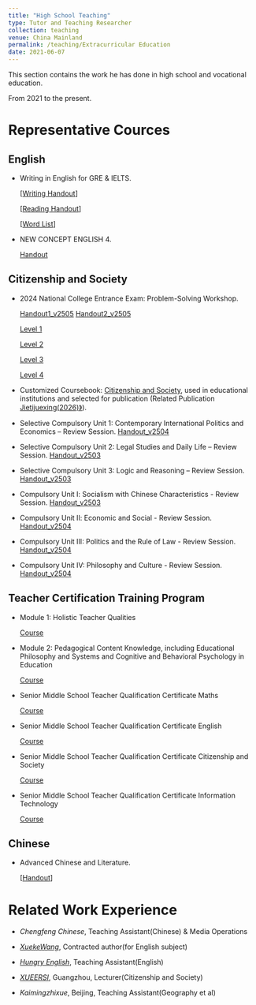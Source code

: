 ```yaml
---
title: "High School Teaching"
type: Tutor and Teaching Researcher
collection: teaching
venue: China Mainland
permalink: /teaching/Extracurricular Education
date: 2021-06-07
---
```


This section contains the work he has done in high school and vocational education.

From 2021 to the present.

# Representative Cources

## English

- Writing in English for GRE & IELTS.
  
  [[Writing Handout](https://github.com/samuelssj123/WareHouse/raw/refs/heads/master/Eng_Writing.pdf)]
  
  [[Reading Handout](https://mailbnueducn-my.sharepoint.com/:b:/g/personal/sjs_mail_bnu_edu_cn/EXoJu019KaNEiFw5C63TvXUB1v-Bkotv_Kh6h3oudNAbow?e=bPerkE)]

  [[Word List](https://mailbnueducn-my.sharepoint.com/:x:/g/personal/sjs_mail_bnu_edu_cn/EenMmwKCMTZIu209iqpw2NgBj2HjFmAiaf67ms3Xn56zTg?e=xK8Ir4)]

 - NEW CONCEPT ENGLISH 4.
 
   [Handout](https://mailbnueducn-my.sharepoint.com/:b:/g/personal/sjs_mail_bnu_edu_cn/EQJRwyYCpohNok6a1VVruqkB7NLE9JOyadEcDGvDFVhE4w?e=DMrG5j)

## Citizenship and Society

- 2024 National College Entrance Exam: Problem-Solving Workshop.

  [Handout1_v2505](https://mailbnueducn-my.sharepoint.com/:b:/g/personal/sjs_mail_bnu_edu_cn/EWb6hhZJW21KnLiolavhxJsBVLb7Xg9_Oo9kAxUEtAtewQ?e=bRK1e1) [Handout2_v2505](https://mailbnueducn-my.sharepoint.com/:b:/g/personal/sjs_mail_bnu_edu_cn/EU99whH_N-JIvdd9QR1sDrcBXW_DyMcBV2NwRC3ZRF_x-A?e=SpWXon)

  [Level 1](https://www.bilibili.com/video/BV1pDfJY2Ejf/)

  [Level 2](https://www.bilibili.com/video/BV1r593YrEM1/)

  [Level 3](https://www.bilibili.com/video/BV1fWRJY8EL8/)

  [Level 4](https://www.bilibili.com/video/BV1aXZAY7EJH/)  

- Customized Coursebook: [Citizenship and Society](https://mailbnueducn-my.sharepoint.com/:b:/g/personal/sjs_mail_bnu_edu_cn/EaYSwN-QNZ9Lqy_QzeLg4MoBaKeOt1e_EY3NdLxun5ih5Q?e=UbNHWD), used in educational institutions and selected for publication (Related Publication [Jietijuexing(2026)》](https://book.yunzhan365.com/bookcase/zzon/index.html)). 

- Selective Compulsory Unit 1: Contemporary International Politics and Economics – Review Session. 
  [Handout_v2504](https://mailbnueducn-my.sharepoint.com/:b:/g/personal/sjs_mail_bnu_edu_cn/EYe0UW0TiApLsu605ovuCLYBQo2JeqerhWD6lOD2UzdhMw?e=7yRuM8)
  
- Selective Compulsory Unit 2: Legal Studies and Daily Life – Review Session.
  [Handout_v2503](https://mailbnueducn-my.sharepoint.com/:b:/g/personal/sjs_mail_bnu_edu_cn/EYTP38U2vHNCgxOrEMjVDAMBseyBLb9cpqlZDXgKW4GWVQ?e=ahzuii)

- Selective Compulsory Unit 3: Logic and Reasoning – Review Session. 
  [Handout_v2503](https://mailbnueducn-my.sharepoint.com/:b:/g/personal/sjs_mail_bnu_edu_cn/ES9eVeBPetRMh8CrccvbF4MBsTTT4HUCDvZGnVGsZTzwTA?e=0ah5em)

- Compulsory Unit Ⅰ: Socialism with Chinese Characteristics - Review Session.
  [Handout_v2503](https://mailbnueducn-my.sharepoint.com/:b:/g/personal/sjs_mail_bnu_edu_cn/EXd8HyHzGd5AkV8RzVL7aBkBT7AQ98SA_W3vZ4kvcMD8ZQ?e=cBjk5t)

- Compulsory Unit Ⅱ: Economic and Social - Review Session.
  [Handout_v2504](https://mailbnueducn-my.sharepoint.com/:b:/g/personal/sjs_mail_bnu_edu_cn/EdOEKOdkTxxOv8DjibaQq4QB7RN-hlq4kfRmCg_AJ7ozEw?e=ZX8TLk)

- Compulsory Unit III: Politics and the Rule of Law - Review Session.
  [Handout_v2504](https://mailbnueducn-my.sharepoint.com/:b:/g/personal/sjs_mail_bnu_edu_cn/EdWU_aCbU_ZHkTti1A7gzCwBYC1zwNGdDEXesHJU4NEy-A?e=DchQdw)

- Compulsory Unit IV: Philosophy and Culture - Review Session.
  [Handout_v2504](https://mailbnueducn-my.sharepoint.com/:b:/g/personal/sjs_mail_bnu_edu_cn/Ef1XBYbPAjBLt4RTAg_BCnkBgmYwes01NL52-RW0mxYmKQ?e=5pttqM)

## Teacher Certification Training Program

- Module 1: Holistic Teacher Qualities

  [Course](https://www.bilibili.com/video/BV1n14y197Cd/)
  
- Module 2: Pedagogical Content Knowledge, including Educational Philosophy and Systems and Cognitive and Behavioral Psychology in Education
  
  [Course](https://www.bilibili.com/video/BV1Du4y1m7Gu/)
  
- Senior Middle School Teacher Qualification Certificate Maths

  [Course](https://www.bilibili.com/video/BV1ES421P7v4/)
  
- Senior Middle School Teacher Qualification Certificate English

  [Course](https://www.bilibili.com/video/BV1pM4y1H7mb/)
  
- Senior Middle School Teacher Qualification Certificate Citizenship and Society

  [Course](https://www.bilibili.com/video/BV1ar421M7Es/)

- Senior Middle School Teacher Qualification Certificate Information Technology

  [Course](https://b23.tv/wvPRwGR)

## Chinese

- Advanced Chinese and Literature.

  [[Handout](https://mailbnueducn-my.sharepoint.com/:b:/g/personal/sjs_mail_bnu_edu_cn/Ecl6-bY7m-9LnSoBZDrvheAB9b2vQ2_clGUe7JXeWjCoXA?e=LBQW8e)]


# Related Work Experience

- *Chengfeng Chinese*, Teaching Assistant(Chinese) & Media Operations

- [*XuekeWang*]((https://www.zxxk.com/)), Contracted author(for English subject)
  
- [*Hungry English*]((http://www.hungry-english.com/)), Teaching Assistant(English)

- [*XUEERSI*](https://www.xueersi.com/), Guangzhou, Lecturer(Citizenship and Society) 
  
- *Kaimingzhixue*, Beijing, Teaching Assistant(Geography et al)

